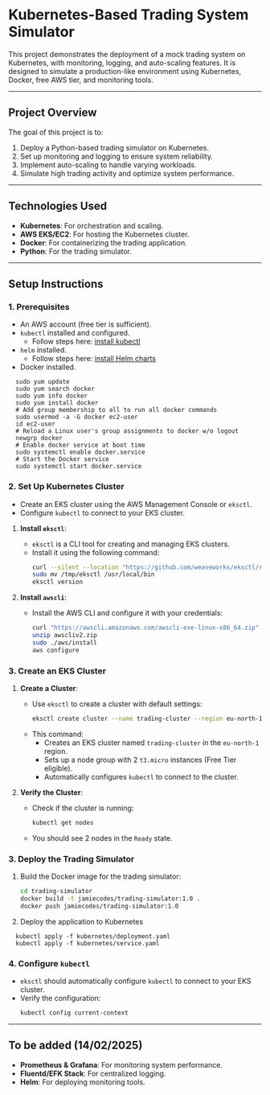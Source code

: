 # Kubernetes-Based Trading System Simulator

This project demonstrates the deployment of a mock trading system on Kubernetes, with monitoring, logging, and auto-scaling features. It is designed to simulate a production-like environment using Kubernetes, Docker, free AWS tier, and monitoring tools.

---

## **Project Overview**

The goal of this project is to:
1. Deploy a Python-based trading simulator on Kubernetes.
2. Set up monitoring and logging to ensure system reliability.
3. Implement auto-scaling to handle varying workloads.
4. Simulate high trading activity and optimize system performance.

---

## **Technologies Used**

- **Kubernetes**: For orchestration and scaling.
- **AWS EKS/EC2**: For hosting the Kubernetes cluster.
- **Docker**: For containerizing the trading application.
- **Python**: For the trading simulator.

---

## **Setup Instructions**

### **1. Prerequisites**
- An AWS account (free tier is sufficient).
- `kubectl` installed and configured.
   - Follow steps here: [install kubectl](https://kubernetes.io/docs/tasks/tools/install-kubectl-linux/)
- `helm` installed.
   - Follow steps here: [install Helm charts](https://docs.aws.amazon.com/eks/latest/userguide/helm.html)
- Docker installed.
 ```
   sudo yum update
   sudo yum search docker
   sudo yum info docker
   sudo yum install docker
   # Add group membership to all to run all docker commands
   sudo usermod -a -G docker ec2-user
   id ec2-user
   # Reload a Linux user's group assignments to docker w/o logout
   newgrp docker
   # Enable docker service at boot time
   sudo systemctl enable docker.service
   # Start the Docker service
   sudo systemctl start docker.service
```

### **2. Set Up Kubernetes Cluster**
  - Create an EKS cluster using the AWS Management Console or `eksctl`.
  - Configure `kubectl` to connect to your EKS cluster.

1. **Install `eksctl`**:
   - `eksctl` is a CLI tool for creating and managing EKS clusters.
   - Install it using the following command:
     ```bash
     curl --silent --location "https://github.com/weaveworks/eksctl/releases/latest/download/eksctl_$(uname -s)_amd64.tar.gz" | tar xz -C /tmp
     sudo mv /tmp/eksctl /usr/local/bin
     eksctl version
     ```

2. **Install `awscli`**:
   - Install the AWS CLI and configure it with your credentials:
     ```bash
     curl "https://awscli.amazonaws.com/awscli-exe-linux-x86_64.zip" -o "awscliv2.zip"
     unzip awscliv2.zip
     sudo ./aws/install
     aws configure
     ```

### **3. Create an EKS Cluster**
1. **Create a Cluster**:
   - Use `eksctl` to create a cluster with default settings:
     ```bash
     eksctl create cluster --name trading-cluster --region eu-north-1 --nodegroup-name trading-nodes --node-type t3.micro --nodes 2
     ```
   - This command:
     - Creates an EKS cluster named `trading-cluster` in the `eu-north-1` region.
     - Sets up a node group with 2 `t3.micro` instances (Free Tier eligible).
     - Automatically configures `kubectl` to connect to the cluster.

2. **Verify the Cluster**:
   - Check if the cluster is running:
     ```bash
     kubectl get nodes
     ```
   - You should see 2 nodes in the `Ready` state.

### **3. Deploy the Trading Simulator**
1. Build the Docker image for the trading simulator:
   ```bash
   cd trading-simulator
   docker build -t jamiecodes/trading-simulator:1.0 .
   docker push jamiecodes/trading-simulator:1.0
     ```
2. Deploy the application to Kubernetes
 ```
   kubectl apply -f kubernetes/deployment.yaml
   kubectl apply -f kubernetes/service.yaml
```
### **4. Configure `kubectl`**
- `eksctl` should automatically configure `kubectl` to connect to your EKS cluster.
- Verify the configuration:
  ```bash
  kubectl config current-context

---

## **To be added (14/02/2025)**

- **Prometheus & Grafana**: For monitoring system performance.
- **Fluentd/EFK Stack**: For centralized logging.
- **Helm**: For deploying monitoring tools.
